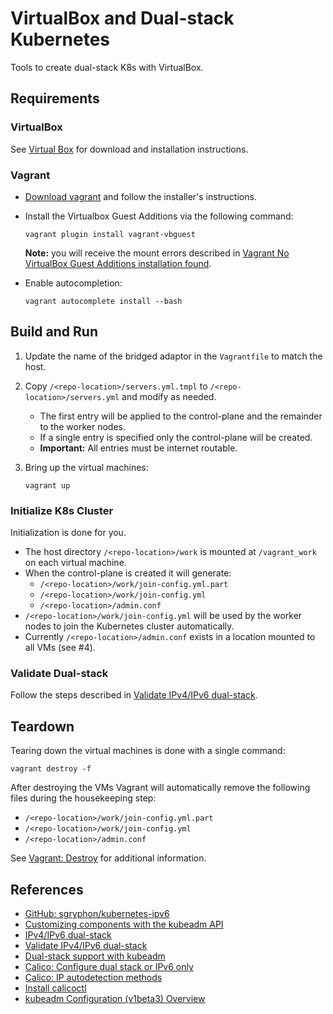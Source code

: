 # VirtualBox and Dual-stack Kubernetes

Tools to create dual-stack K8s with VirtualBox.

## Requirements

### VirtualBox

See [Virtual Box](https://www.virtualbox.org/) for download and installation instructions.

### Vagrant

* [Download vagrant](https://www.vagrantup.com/downloads) and follow the installer's instructions.
* Install the Virtualbox Guest Additions via the following command:

  ```shell
  vagrant plugin install vagrant-vbguest
  ```

  **Note:** you will receive the mount errors described in [Vagrant No VirtualBox Guest Additions installation found](https://www.devopsroles.com/vagrant-no-virtualbox-guest-additions-installation-found-fixed/).
* Enable autocompletion:

  ```shell
  vagrant autocomplete install --bash
  ```

## Build and Run

1. Update the name of the bridged adaptor in the `Vagrantfile` to match the host.
2. Copy `/<repo-location>/servers.yml.tmpl` to `/<repo-location>/servers.yml` and modify as needed.
    * The first entry will be applied to the control-plane and the remainder to the worker nodes.
    * If a single entry is specified only the control-plane will be created.
    * **Important:** All entries must be internet routable.
3. Bring up the virtual machines:

   ```shell
   vagrant up
   ```

### Initialize K8s Cluster

Initialization is done for you.

* The host directory `/<repo-location>/work` is mounted at `/vagrant_work` on each virtual machine.
* When the control-plane is created it will generate:
    * `/<repo-location>/work/join-config.yml.part`
    * `/<repo-location>/work/join-config.yml`
    * `/<repo-location>/admin.conf`
* `/<repo-location>/work/join-config.yml` will be used by the worker nodes to join the Kubernetes cluster automatically.
* Currently `/<repo-location>/admin.conf` exists in a location mounted to all VMs (see #4).

### Validate Dual-stack

Follow the steps described in [Validate IPv4/IPv6 dual-stack](https://kubernetes.io/docs/tasks/network/validate-dual-stack/).

## Teardown

Tearing down the virtual machines is done with a single command:

```shell
vagrant destroy -f
```

After destroying the VMs Vagrant will automatically remove the following files during the housekeeping step:
* `/<repo-location>/work/join-config.yml.part`
* `/<repo-location>/work/join-config.yml`
* `/<repo-location>/admin.conf`

See [Vagrant: Destroy](https://www.vagrantup.com/docs/cli/destroy) for additional information.

## References

* [GitHub: sgryphon/kubernetes-ipv6 ](https://github.com/sgryphon/kubernetes-ipv6)
* [Customizing components with the kubeadm API](https://kubernetes.io/docs/setup/production-environment/tools/kubeadm/control-plane-flags/)
* [IPv4/IPv6 dual-stack](https://kubernetes.io/docs/concepts/services-networking/dual-stack/#enable-ipv4-ipv6-dual-stack)
* [Validate IPv4/IPv6 dual-stack](https://kubernetes.io/docs/tasks/network/validate-dual-stack/)
* [Dual-stack support with kubeadm](https://kubernetes.io/docs/setup/production-environment/tools/kubeadm/dual-stack-support/)
* [Calico: Configure dual stack or IPv6 only](https://projectcalico.docs.tigera.io/networking/ipv6)
* [Calico: IP autodetection methods](https://projectcalico.docs.tigera.io/reference/node/configuration#ip-autodetection-methods)
* [Install calicoctl](https://projectcalico.docs.tigera.io/maintenance/clis/calicoctl/install)
* [kubeadm Configuration (v1beta3) Overview](https://kubernetes.io/docs/reference/config-api/kubeadm-config.v1beta3/)